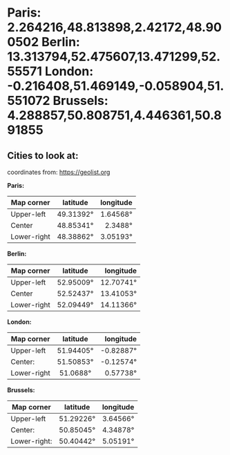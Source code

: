 
Paris: 2.264216,48.813898,2.42172,48.900502
Berlin: 13.313794,52.475607,13.471299,52.55571
London: -0.216408,51.469149,-0.058904,51.551072
Brussels: 4.288857,50.808751,4.446361,50.891855
=======
## Cities to look at:

coordinates from: https://geolist.org


**Paris:**

|Map corner|	latitude	|longitude|
|-------------|:---------:|----------:|
|Upper-left|	49.31392°|	1.64568°|
|Center |48.85341°|2.3488°|
|Lower-right |48.38862°|	3.05193°|

**Berlin:**

| Map corner	| latitude	| longitude |
|-------------|:---------:|----------:|
| Upper-left | 52.95009°|	12.70741° |
| Center	| 52.52437° |	13.41053°|
| Lower-right |	52.09449°|	14.11366°|


**London:**

|Map corner	|latitude	|longitude|
|-------------|:---------:|----------:|
|Upper-left	|51.94405° |	-0.82887°|
|Center:	|51.50853° |	-0.12574°|
|Lower-right |	51.0688°|	0.57738°|


**Brussels:**

|Map corner|	latitude|	longitude|
|-------------|:---------:|----------:|
|Upper-left	|51.29226°|	3.64566°|
|Center:|	50.85045°|	4.34878°|
|Lower-right:	|50.40442°|	5.05191°|

